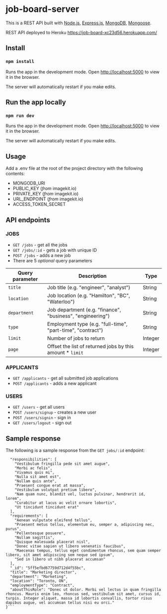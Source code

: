 # job-board-server 
This is a REST API built with [Node.js](https://nodejs.org/), [Express.js](https://expressjs.com/), [MongoDB](https://www.mongodb.com/), [Mongoose](https://mongoosejs.com/).

REST API deployed to Heroku https://job-board-xc23d56.herokuapp.com/


## Install
### `npm install`
Runs the app in the development mode.
Open [http://localhost:5000](http://localhost:5000) to view it in the browser.

The server will automatically restart if you make edits.

## Run the app locally
### `npm run dev`
Runs the app in the development mode.
Open [http://localhost:5000](http://localhost:5000) to view it in the browser.

The server will automatically restart if you make edits.

## Usage
Add a .env file at the root of the project directory with the following contents:
 - MONGODB_URI 
 - PUBLIC_KEY (*from* imagekit.io)
 - PRIVATE_KEY (*from* imagekit.io)
 - URL_ENDPOINT (*from* imagekit.io) 
 - ACCESS_TOKEN_SECRET


## API endpoints
### JOBS

 - `GET /jobs` - get all the jobs
 - `GET /jobs/:id` - gets a job with unique ID
 - `POST /jobs` - adds a new job
 - There are 5 *optional* query parameters

| Query parameter  	|  Description 	|   Type	|
|---	|---	|---	|
| `title`  	| Job title (e.g. "engineer", "analyst")  	| String 	|
| `location`  	| Job location (e.g. "Hamilton", "BC", "Waterloo")  	| String 	|
| `department`  	|  Job department (e.g. "finance", "business", "engineering") 	| String 	|
| `type`  	|   Employment type (e.g. "full-time", "part-time", "contract")	| String 	|
| `limit`  	|  Number of jobs to return 	| Integer  	|
| `page`  	|  Offset the list of returned jobs by this amount * `limit` 	| Integer  	|

### APPLICANTS

 - `GET /applicants` - get all submitted job applications
 - `POST /applicants` - adds a new applicant

### USERS

 - `GET /users` - get all users
 - `POST /users/signup` - creates a new user
 - `POST /users/signin` - sign in 
 - `GET /users/logout` - sign out

## Sample response
The following is a sample response from the `GET jobs/:id` endpoint:
```{
  "responsibilities": [
    "Vestibulum fringilla pede sit amet augue",
    "Morbi ac felis",
    "Vivamus quis mi",
    "Nulla sit amet est",
    "Nullam quis ante",
    "Praesent congue erat at massa",
    "Vestibulum volutpat pretium libero",
    "Nam quam nunc, blandit vel, luctus pulvinar, hendrerit id, lorem",
    "Curabitur at lacus ac velit ornare lobortis",
    "Ut tincidunt tincidunt erat"
  ],
  "requirements": [
    "Aenean vulputate eleifend tellus",
    "Praesent metus tellus, elementum eu, semper a, adipiscing nec, purus",
    "Pellentesque posuere",
    "Nullam sagittis",
    "Quisque malesuada placerat nisl",
    "Donec vitae sapien ut libero venenatis faucibus",
    "Maecenas tempus, tellus eget condimentum rhoncus, sem quam semper libero, sit amet adipiscing sem neque sed ipsum",
    "Sed in libero ut nibh placerat accumsan"
  ],
  "_id": "5ff5efbd67759d712d4f55bc",
  "title": "Marketing director",
  "department": "Marketing",
  "location": "Toronto, ON",
  "employmentType": "Contract",
  "aboutThisRole": "Donec ut dolor. Morbi vel lectus in quam fringilla rhoncus. Mauris enim leo, rhoncus sed, vestibulum sit amet, cursus id, turpis. Integer aliquet, massa id lobortis convallis, tortor risus dapibus augue, vel accumsan tellus nisi eu orci."
}```
